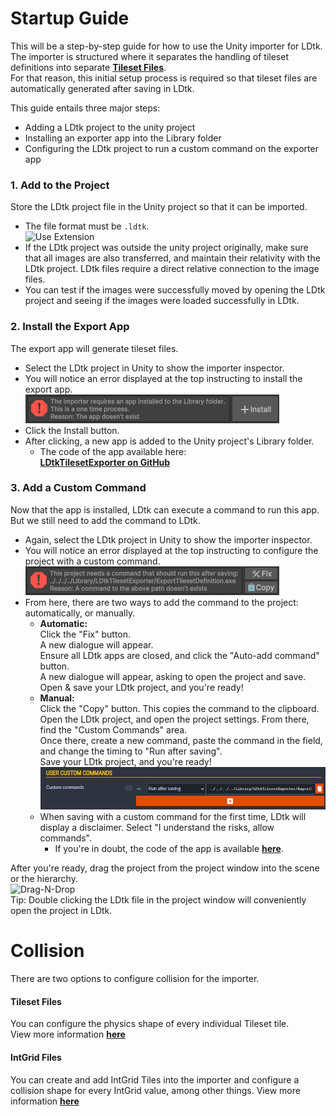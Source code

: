 # Startup Guide
This will be a step-by-step guide for how to use the Unity importer for LDtk.  
The importer is structured where it separates the handling of tileset definitions into separate **[Tileset Files](../Importer/topic_TilesetImporter.md)**.  
For that reason, this initial setup process is required so that tileset files are automatically generated after saving in LDtk.

This guide entails three major steps:
- Adding a LDtk project to the unity project
- Installing an exporter app into the Library folder
- Configuring the LDtk project to run a custom command on the exporter app

### 1. Add to the Project
Store the LDtk project file in the Unity project so that it can be imported.
- The file format must be `.ldtk`.  
  ![Use Extension](../../images/img_ldtk_UseLDtkExtension.png)
- If the LDtk project was outside the unity project originally,
  make sure that all images are also transferred, and maintain their relativity with the LDtk project.
  LDtk files require a direct relative connection to the image files.
- You can test if the images were successfully moved by opening the LDtk project and seeing if the images were loaded successfully in LDtk.

### 2. Install the Export App
The export app will generate tileset files.
- Select the LDtk project in Unity to show the importer inspector.
- You will notice an error displayed at the top instructing to install the export app.  
  ![Install Button](../../images/img_Unity_InstallTilesetExporter.png)
- Click the Install button.
- After clicking, a new app is added to the Unity project's Library folder.
    - The code of the app available here:  
      **[LDtkTilesetExporter on GitHub](https://github.com/Cammin/LDtkTilesetExporter)**

### 3. Add a Custom Command
Now that the app is installed, LDtk can execute a command to run this app. But we still need to add the command to LDtk.
- Again, select the LDtk project in Unity to show the importer inspector.
- You will notice an error displayed at the top instructing to configure the project with a custom command.  
  ![Fix Button](../../images/img_Unity_FixTilesetExporter.png)
- From here, there are two ways to add the command to the project: automatically, or manually.
    - **Automatic:**   
      Click the "Fix" button.  
      A new dialogue will appear.  
      Ensure all LDtk apps are closed, and click the "Auto-add command" button.  
      A new dialogue will appear, asking to open the project and save.  
      Open & save your LDtk project, and you're ready!
    - **Manual:**   
      Click the "Copy" button. This copies the command to the clipboard.  
      Open the LDtk project, and open the project settings. From there, find the "Custom Commands" area.  
      Once there, create a new command, paste the command in the field, and change the timing to "Run after saving".  
      Save your LDtk project, and you're ready!  
      ![Fix Button](../../images/img_ldtk_customCommands.png)
    - When saving with a custom command for the first time, LDtk will display a disclaimer. Select "I understand the risks, allow commands".
        - If you're in doubt, the code of the app is available **[here](https://github.com/Cammin/LDtkTilesetExporter)**.

After you're ready, drag the project from the project window into the scene or the hierarchy.  
![Drag-N-Drop](../../images/gif_DragNDrop.gif)  
Tip: Double clicking the LDtk file in the project window will conveniently open the project in LDtk.

# Collision
There are two options to configure collision for the importer.

#### Tileset Files
You can configure the physics shape of every individual Tileset tile.  
View more information [**here**](../Importer/topic_TilesetImporter.md#sprite-editor)  

#### IntGrid Files
You can create and add IntGrid Tiles into the importer and configure a collision shape for every IntGrid value, among other things.
View more information [**here**](../Topics/topic_IntGridTile.md#collider-type)  
